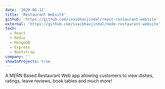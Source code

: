```yaml
---
date: '2020-06-12'
title: 'Restaurant Website'
github: 'https://github.com/ivaibhavjindal/react-restaurant-website'
external: 'https://github.com/ivaibhavjindal/node-restaurant-website'
tech:
  - React
  - Redux
  - MongoDB
  - Express
  - Bootstrap
company: ''
showInProjects: true
---
```


A MERN Based Restaurant Web app allowing customers to view dishes, ratings, leave reviews, book tables and much more!
